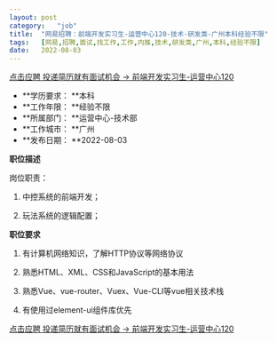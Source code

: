```yaml
---
layout:	post
category:	"job"
title:	"网易招聘：前端开发实习生-运营中心120-技术-研发类-广州本科经验不限"
tags:	[网易,招聘,面试,找工作,工作,内推,技术,研发类,广州,本科,经验不限]
date:	2022-08-03
---
```


[点击应聘 投递简历就有面试机会 ->  前端开发实习生-运营中心120](http://mobile.bole.netease.com/bole/boleDetail?id=41186&employeeId=346f03c3cda5f04c&key=all)



- **学历要求： **本科
- **工作年限： **经验不限
- **所属部门： **运营中心-技术部
- **工作城市： **广州
- **发布日期： **2022-08-03



**职位描述**

岗位职责：

1. 中控系统的前端开发；

2. 玩法系统的逻辑配置；





**职位要求**

1. 有计算机网络知识，了解HTTP协议等网络协议

2. 熟悉HTML、XML、CSS和JavaScript的基本用法

3. 熟悉Vue、vue-router、Vuex、Vue-CLI等vue相关技术栈

4. 有使用过element-ui组件库优先



[点击应聘 投递简历就有面试机会 ->  前端开发实习生-运营中心120](http://mobile.bole.netease.com/bole/boleDetail?id=41186&employeeId=346f03c3cda5f04c&key=all)